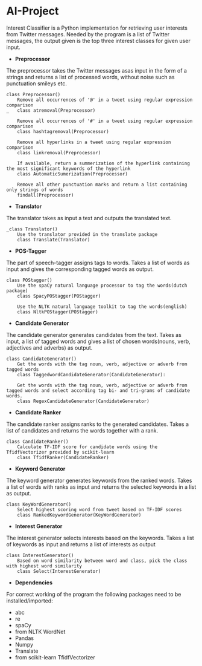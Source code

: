 # AI-Project
Interest Classifier is a Python implementation for retrieving user interests from Twitter messages. 
Needed by the program is a list of Twitter messages, the output given is the top three interest classes for given user input.


- __Preprocessor__

The preprocessor takes the Twitter messages asas input in the form of a strings and returns a list of processed words, without noise such as punctuation smileys etc. 
```
class Preprocessor()
	Remove all occurrences of '@' in a tweet using regular expression comparison
_	class atremoval(Preprocessor)

	Remove all occurrences of '#' in a tweet using regular expression comparison
	class hashtagremoval(Preprocessor)

	Remove all hyperlinks in a tweet using regular expression comparison
	class linkremoval(Preprocessor)

	If available, return a summerization of the hyperlink containing the most significant keywords of the hyperlink
	class AutomaticSumerization(Preprocessor)

	Remove all other punctuation marks and return a list containing only strings of words
	findall(Preprocessor)
```


- __Translator__

The translator takes as input a text and outputs the translated text.
```
_class Translator()
	Use the translator provided in the translate package
	class Translate(Translator)
```


- __POS-Tagger__

The part of speech-tagger assigns tags to words.
Takes a list of words as input and gives the corresponding tagged words as output.
```
class POStagger()
	Use the spaCy natural language processor to tag the words(dutch package)
	class SpacyPOStagger(POStagger)

	Use the NLTK natural language toolkit to tag the words(english)
	class NltkPOStagger(POStagger)
```



- __Candidate Generator__

The candidate generator generates candidates from the text.
Takes as input, a list of tagged words and gives a list of chosen words(nouns, verb, adjectives and adverbs) as output.
```
class CandidateGenerator()
	Get the words with the tag noun, verb, adjective or adverb from tagged words
	class TaggedwordCandidateGenerator(CandidateGenerator):

	Get the words with the tag noun, verb, adjective or adverb from tagged words and select according tag bi- and tri-grams of candidate words.
	class RegexCandidateGenerator(CandidateGenerator)
```


- __Candidate Ranker__

The candidate ranker assigns ranks to the generated candidates.
Takes a list of candidates and returns the words together with a rank.
```
class CandidateRanker()
	Calculate TF-IDF score for candidate words using the TfidfVectorizer provided by scikit-learn
	class TfidfRanker(CandidateRanker)
```


- __Keyword Generator__

The keyword generator generates keywords from the ranked words.
Takes a list of words with ranks as input and returns the selected keywords in a list as output.
```
class KeyWordGenerator()
	Select highest scoring word from tweet based on TF-IDF scores
	class RankedKeywordGenerator(KeyWordGenerator)
```


- __Interest Generator__

The interest generator selects interests based on the keywords.
Takes a list of keywords as input and returns a list of interests as output
```
class InterestGenerator()
	Based on word similarity between word and class, pick the class with highest word similarity
	class Select(InterestGenerator)
```


- __Dependencies__

For correct working of the program the following packages need to be installed/imported:

- abc
- re
- spaCy
- from NLTK WordNet
- Pandas
- Numpy
- Translate
- from scikit-learn TfidfVectorizer
